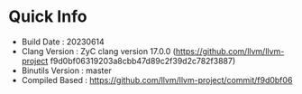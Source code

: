 # Quick Info
* Build Date : 20230614
* Clang Version : ZyC clang version 17.0.0 (https://github.com/llvm/llvm-project f9d0bf06319203a8cbb47d89c2f39d2c782f3887)
* Binutils Version : master
* Compiled Based : https://github.com/llvm/llvm-project/commit/f9d0bf06

